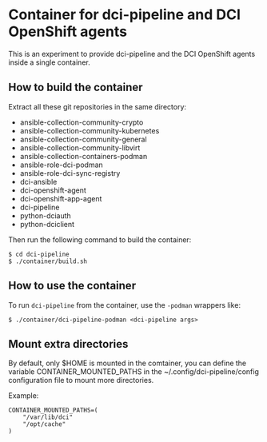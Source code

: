 # Container for dci-pipeline and DCI OpenShift agents

This is an experiment to provide dci-pipeline and the DCI OpenShift
agents inside a single container.

## How to build the container

Extract all these git repositories in the same directory:

* ansible-collection-community-crypto
* ansible-collection-community-kubernetes
* ansible-collection-community-general
* ansible-collection-community-libvirt
* ansible-collection-containers-podman
* ansible-role-dci-podman
* ansible-role-dci-sync-registry
* dci-ansible
* dci-openshift-agent
* dci-openshift-app-agent
* dci-pipeline
* python-dciauth
* python-dciclient

Then run the following command to build the container:

```ShellSession
$ cd dci-pipeline
$ ./container/build.sh
```

## How to use the container

To run `dci-pipeline` from the container,
use the `-podman` wrappers like:

```ShellSession
$ ./container/dci-pipeline-podman <dci-pipeline args>
```

## Mount extra directories

By default, only $HOME is mounted in the comtainer, you can define 
the variable CONTAINER_MOUNTED_PATHS in the ~/.config/dci-pipeline/config 
configuration file to mount more directories.

Example:
```ShellSession
CONTAINER_MOUNTED_PATHS=(
    "/var/lib/dci"
    "/opt/cache"
)
```
